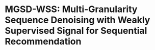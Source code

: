 <!--
 * @Author: Yidan Liu 1334252492@qq.com
 * @Date: 2024-01-02 21:22:39
 * @LastEditors: Yidan Liu 1334252492@qq.com
 * @LastEditTime: 2024-10-18 19:03:40
 * @FilePath: /add_noise/README.md
 * @Description: 这是默认设置,请设置`customMade`, 打开koroFileHeader查看配置 进行设置: https://github.com/OBKoro1/koro1FileHeader/wiki/%E9%85%8D%E7%BD%AE
-->
# MGSD-WSS: Multi-Granularity Sequence Denoising with Weakly Supervised Signal for Sequential Recommendation
